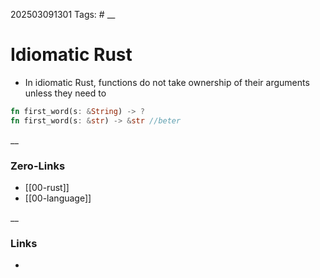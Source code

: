202503091301
Tags: #
__
# Idiomatic Rust

- In idiomatic Rust, functions do not take ownership of their arguments unless they need to
```rust
fn first_word(s: &String) -> ?
fn first_word(s: &str) -> &str //beter
```


__
### Zero-Links
- [[00-rust]]
- [[00-language]] 

__
### Links
- 

 
 